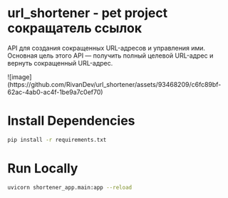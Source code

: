 # url_shortener - pet project сокращатель ссылок
<p> API для создания сокращенных URL-адресов и управления ими. <br>
  Основная цель этого API — получить полный целевой URL-адрес и вернуть сокращенный URL-адрес. </p>
![image](https://github.com/RivanDev/url_shortener/assets/93468209/c6fc89bf-62ac-4ab0-ac4f-1be9a7c0ef70)

# Install Dependencies
```sh
pip install -r requirements.txt
```
# Run Locally
```sh
uvicorn shortener_app.main:app --reload
```
